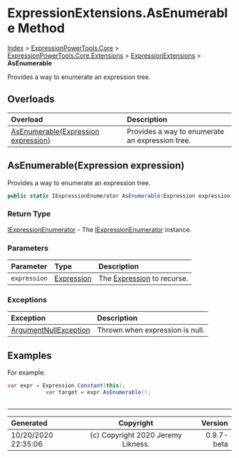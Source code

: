 ﻿# ExpressionExtensions.AsEnumerable Method

[Index](../index.md) > [ExpressionPowerTools.Core](ExpressionPowerTools.Core.a.md) > [ExpressionPowerTools.Core.Extensions](ExpressionPowerTools.Core.Extensions.n.md) > [ExpressionExtensions](ExpressionPowerTools.Core.Extensions.ExpressionExtensions.cs.md) > **AsEnumerable**

Provides a way to enumerate an expression tree.

## Overloads

| Overload | Description |
| :-- | :-- |
| [AsEnumerable(Expression expression)](#asenumerableexpression-expression) | Provides a way to enumerate an expression tree. |
## AsEnumerable(Expression expression)

Provides a way to enumerate an expression tree.

```csharp
public static IExpressionEnumerator AsEnumerable(Expression expression)
```

### Return Type

 [IExpressionEnumerator](ExpressionPowerTools.Core.Signatures.IExpressionEnumerator.i.md)  - The [IExpressionEnumerator](ExpressionPowerTools.Core.Signatures.IExpressionEnumerator.i.md) instance.

### Parameters

| Parameter | Type | Description |
| :-- | :-- | :-- |
| `expression` | [Expression](https://docs.microsoft.com/dotnet/api/system.linq.expressions.expression) | The [Expression](https://docs.microsoft.com/dotnet/api/system.linq.expressions.expression) to recurse. |

### Exceptions

| Exception | Description |
| :-- | :-- |
| [ArgumentNullException](https://docs.microsoft.com/dotnet/api/system.argumentnullexception) | Thrown when expression is null. |

## Examples

For example:

```csharp
var expr = Expression.Constant(this);
            var target = expr.AsEnumerable();
            
```


---

| Generated | Copyright | Version |
| :-- | :-: | --: |
| 10/20/2020 22:35:06 | (c) Copyright 2020 Jeremy Likness. | 0.9.7-beta |
